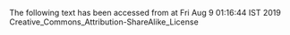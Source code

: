 The following text has been accessed from at Fri Aug 9 01:16:44 IST 2019
Creative_Commons_Attribution-ShareAlike_License
